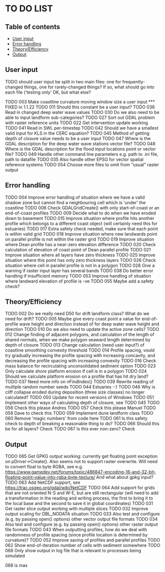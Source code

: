 # TO DO LIST
## Table of contents
- [User input](#user-input)
- [Error handling](#error-handling)
- [Theory/Efficiency](#theory-efficiency)
- [Output](#output)

## User input
   TODO should user input be split in two main files: one for frequently-changed things, one for rarely-changed things? If so, what should go into each file ('testing only' OK, but what else?

   TODO 003 Make coastline curvature moving window size a user input *** FIXED in 1.1.22
   TODO 011 Should this constant be a user input?
   TODO 036 Read in changed deep water wave values
   TODO 030 Do we also need to be able to input landform sub-categories?
   TODO 027 Sort out GDAL problem with raster reference units
   TODO 022 Get intervention update working
   TODO 041 Read in SWL per-timestep
   TODO 042 Should we have a smallest valid input for KLS in the CERC equation?
   TODO 045 Method of getting depth of closure value needs to be a user input
   TODO 047 Where is the GDAL description for the deep water wave stations vector file?
   TODO 048 Where is the GDAL description for the flood input locations point or vector file?
   TODO 049 Handle other command line parameters e.g. path to .ini file, path to datafile
   TODO 035 Also handle other EPSG for vector spatial reference systems
   TODO 054 Choose more files to omit from "usual" raster output

##   Error handling
   TODO 004 Improve error handling of situation where we have a valid shadow zone but cannot find a neighbouring cell which is 'under' the coastline
   TODO 006 Check GDALGridCreate() with only start-of-coast or an end-of-coast profiles
   TODO 009 Decide what to do when we have eroded down to basement
   TODO 015 Improve situation where profile hits another profile which belongs to a different coast object (will certainly need this for estuaries)
   TODO 017 Extra safety check needed, make sure that each point is within valid grid
   TODO 018 Improve situation where new landwards point on parallel profile is not within the raster grid
   TODO 019 Improve situation where Dean profile has a near-zero elevation difference
   TODO 020 Check calculation of elevation of coast point of Dean parallel profile
   TODO 021 Improve situation where all layers have zero thickness
   TODO 025 Improve situation where this point has only zero thickness layers
   TODO 026 Check situation where cell in parallel profile is not in a polygon
   TODO 028 Give a warning if raster input layer has several bands
   TODO 038 Do better error handling if insufficient memory
   TODO 053 Improve handling of situation where landward elevation of profile is -ve
   TODO 055 Maybe add a safety check?

##   Theory/Efficiency
   TODO 002 Do we really need D50 for drift landform class? What do we need for drift?
   TODO 005 Maybe give every coast point a value for end-of-profile wave height and direction instead of for deep water wave height and direction
   TODO 010 Do we also need to update the active zone cells?
   TODO 012 Change finding of adjacent polygons, and calculation of the length of shared normals, when we make polygon seaward length determined by depth of closure
   TODO 013 Change calculation (need user input?) of coastline smoothing convexity threshold
   TODO 014 Profile spacing, vould try gradually increasing the profile spacing with increasing concavity, and decreasing the profile spacing with increasing convexity
   TODO 016 Check mass balance for recirculating unconsolidated sediment option
   TODO 023 Only calculate shore platform erosion if cell is in a polygon
   TODO 024 Should we calculate platform erosion on a profile that has hit dry land?
   TODO 037 Need more info on nFindIndex()
   TODO 039 Rewrite reading of multiple random number seeds
   TODO 044 Estuaries :-)
   TODO 046 Why is cliff collapse eroded during deposition (three size classes) no longer calculated?
   TODO 050 Update for recent versions of Windows
   TODO 051 Implement other ways of calculating depth of closure, see TODO 045
   TODO 056 Check this please Andres
   TODO 057 Check this please Manuel
   TODO 058 Dave to check this
   TODO 059 Implement dune landform class
   TODO 060 Remove 'magic numbers' from code here
   TODO 061 Is this safety check to depth of breaking a reasonable thing to do?
   TODO 066 Should this be for all layers? Check
   TODO 067 Is this ever non-zero? Check

##  Output
   TODO 065 Get GPKG output working: currently get floating point exception on pDriver->Create(). Also seems not to support raster overwrite. Will need to convert float to byte RGBA, see e.g. https://www.gamedev.net/forums/topic/486847-encoding-16-and-32-bit-floating-point-value-into-rgba-byte-texture/ And what about gpkg input?
   TODO 063 Add NetCDF support, see https://trac.osgeo.org/gdal/wiki/NetCDF
   TODO 064 Add support for grids that are not oriented N-S and W-E, but are still rectangular (will need to add a transformation in the reading and writing process, the first to bring it to the local base and the second to save it in global coordinates)
   TODO 031 Get raster slice output working with multiple slices
   TODO 032 Improve output scaling for DBL_NODATA situation
   TODO 033 Also test and configure (e.g. by passing open() options) other vector output file formats
   TODO 034 Also test and configure (e.g. by passing open() options) other raster output file formats
   TODO 043 When outputting profiles, how do we deal with randomness of profile spacing (since profile location is determined by curvature)?
   TODO 052 Improve saving of profiles and parallel profiles
   TODO 062 Show end-of-iteration number of cells with sediment somewhere
   TODO 068 Only show output in log file that is relevant to processes being simulated

   068 is max